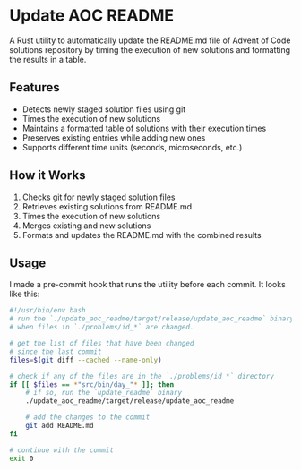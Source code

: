 # Update AOC README

A Rust utility to automatically update the README.md file of Advent of Code solutions repository by timing the execution of new solutions and formatting the results in a table.

## Features

- Detects newly staged solution files using git
- Times the execution of new solutions
- Maintains a formatted table of solutions with their execution times
- Preserves existing entries while adding new ones
- Supports different time units (seconds, microseconds, etc.)

## How it Works

1. Checks git for newly staged solution files
2. Retrieves existing solutions from README.md
3. Times the execution of new solutions
4. Merges existing and new solutions
5. Formats and updates the README.md with the combined results

## Usage

I made a pre-commit hook that runs the utility before each commit.
It looks like this:
```bash
#!/usr/bin/env bash
# run the `./update_aoc_readme/target/release/update_aoc_readme` binary to update the README.md
# when files in `./problems/id_*` are changed.

# get the list of files that have been changed
# since the last commit
files=$(git diff --cached --name-only)

# check if any of the files are in the `./problems/id_*` directory
if [[ $files == *"src/bin/day_"* ]]; then
    # if so, run the `update_readme` binary
    ./update_aoc_readme/target/release/update_aoc_readme

    # add the changes to the commit
    git add README.md
fi

# continue with the commit
exit 0
```
